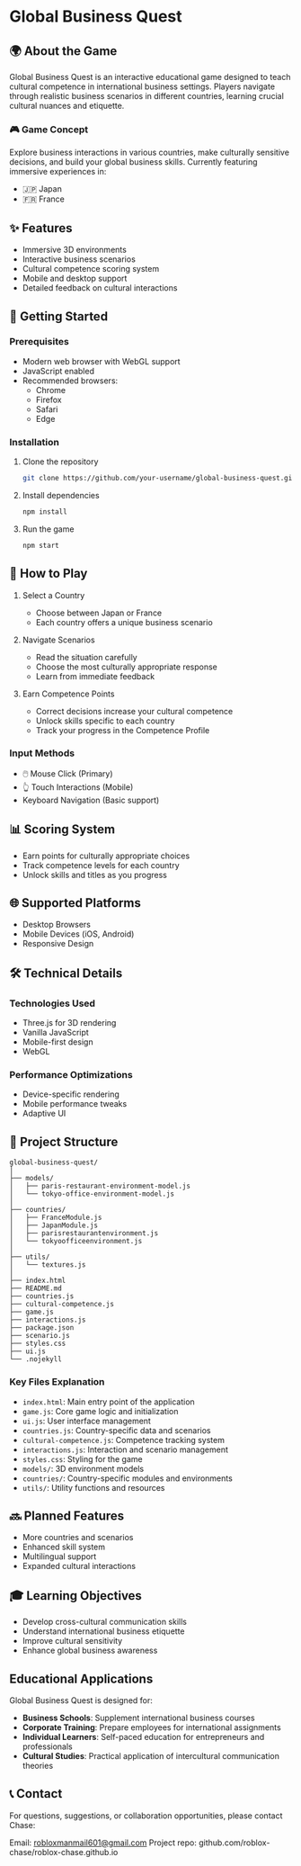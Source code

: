 # Global Business Quest

## 🌍 About the Game

Global Business Quest is an interactive educational game designed to teach cultural competence in international business settings. Players navigate through realistic business scenarios in different countries, learning crucial cultural nuances and etiquette.

### 🎮 Game Concept

Explore business interactions in various countries, make culturally sensitive decisions, and build your global business skills. Currently featuring immersive experiences in:
- 🇯🇵 Japan
- 🇫🇷 France

## ✨ Features

- Immersive 3D environments
- Interactive business scenarios
- Cultural competence scoring system
- Mobile and desktop support
- Detailed feedback on cultural interactions

## 🚀 Getting Started

### Prerequisites

- Modern web browser with WebGL support
- JavaScript enabled
- Recommended browsers:
  - Chrome
  - Firefox
  - Safari
  - Edge

### Installation

1. Clone the repository
   ```bash
   git clone https://github.com/your-username/global-business-quest.git
   ```

2. Install dependencies
   ```bash
   npm install
   ```

3. Run the game
   ```bash
   npm start
   ```

## 🎯 How to Play

1. Select a Country
   - Choose between Japan or France
   - Each country offers a unique business scenario

2. Navigate Scenarios
   - Read the situation carefully
   - Choose the most culturally appropriate response
   - Learn from immediate feedback

3. Earn Competence Points
   - Correct decisions increase your cultural competence
   - Unlock skills specific to each country
   - Track your progress in the Competence Profile

### Input Methods

- 🖱️ Mouse Click (Primary)
- 👆 Touch Interactions (Mobile)
- Keyboard Navigation (Basic support)

## 📊 Scoring System

- Earn points for culturally appropriate choices
- Track competence levels for each country
- Unlock skills and titles as you progress

## 🌐 Supported Platforms

- Desktop Browsers
- Mobile Devices (iOS, Android)
- Responsive Design

## 🛠️ Technical Details

### Technologies Used
- Three.js for 3D rendering
- Vanilla JavaScript
- Mobile-first design
- WebGL

### Performance Optimizations
- Device-specific rendering
- Mobile performance tweaks
- Adaptive UI

## 📂 Project Structure

```
global-business-quest/
│
├── models/
│   ├── paris-restaurant-environment-model.js
│   └── tokyo-office-environment-model.js
│
├── countries/
│   ├── FranceModule.js
│   ├── JapanModule.js
│   ├── parisrestaurantenvironment.js
│   └── tokyoofficeenvironment.js
│
├── utils/
│   └── textures.js
│
├── index.html
├── README.md
├── countries.js
├── cultural-competence.js
├── game.js
├── interactions.js
├── package.json
├── scenario.js
├── styles.css
├── ui.js
└── .nojekyll
```

### Key Files Explanation

- `index.html`: Main entry point of the application
- `game.js`: Core game logic and initialization
- `ui.js`: User interface management
- `countries.js`: Country-specific data and scenarios
- `cultural-competence.js`: Competence tracking system
- `interactions.js`: Interaction and scenario management
- `styles.css`: Styling for the game
- `models/`: 3D environment models
- `countries/`: Country-specific modules and environments
- `utils/`: Utility functions and resources

## 🔜 Planned Features

- More countries and scenarios
- Enhanced skill system
- Multilingual support
- Expanded cultural interactions

## 🎓 Learning Objectives

- Develop cross-cultural communication skills
- Understand international business etiquette
- Improve cultural sensitivity
- Enhance global business awareness

## Educational Applications

Global Business Quest is designed for:

- **Business Schools**: Supplement international business courses
- **Corporate Training**: Prepare employees for international assignments
- **Individual Learners**: Self-paced education for entrepreneurs and professionals
- **Cultural Studies**: Practical application of intercultural communication theories

## 📞 Contact
For questions, suggestions, or collaboration opportunities, please contact Chase:

Email: robloxmanmail601@gmail.com
Project repo: github.com/roblox-chase/roblox-chase.github.io
